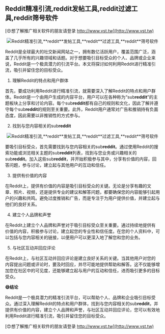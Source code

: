 ## **Reddit精准引流,**reddit**发帖工具,**reddit**过滤工具,**reddit**筛号软件**

[😍想了解推广相关软件的朋友请登录 http://www.vst.tw](http://www.vst.tw)

 <center><img src="https://vst.tw/MP4/tuiguang/png/4.png" alt="Reddit精准引流,**reddit**发帖工具,**reddit**过滤工具,**reddit**筛号软件"></center>

Reddit是全球最大的社交新闻网站之一，拥有数亿活跃用户，覆盖范围广泛，涵盖了几乎所有的兴趣领域和话题。对于想要吸引目标受众的个人、品牌或企业来说，Reddit是一个极具潜力的引流平台。本文将探讨如何利用Reddit进行精准引流，吸引并留住您的目标受众。

1. 理解Reddit的特点和用户群体

首先，要成功利用Reddit进行精准引流，就需要深入了解Reddit的特点和用户群体。Reddit是一个由用户生成的内容平台，用户可以在各种称为“sub**reddit**”的主题板块上分享和讨论内容。每个sub**reddit**都有自己的规则和文化，因此了解并遵守每个sub**reddit**的规则至关重要。此外，Reddit用户通常对广告和推销持有负面态度，因此需要以非推销性的方式参与。

2. 找到与您内容相关的sub**reddit**

 <center><img src="https://vst.tw/MP4/tuiguang/png/4.png" alt="Reddit精准引流,**reddit**发帖工具,**reddit**过滤工具,**reddit**筛号软件"></center>

要吸引目标受众，首先需要找到与您内容相关的sub**reddit**。通过使用Reddit的搜索功能或浏览相关主题的sub**reddit**列表，找到与您业务或兴趣相关的sub**reddit**。加入这些sub**reddit**，并开始积极参与其中，分享有价值的内容，回答问题，参与讨论，建立起与其他用户的互动和信任。

3. 提供有价值的内容

在Reddit上，提供有价值的内容是吸引目标受众的关键。无论是分享有趣的文章、照片、视频，还是提供专业的建议和解答问题，都要确保您的内容能够引起用户的兴趣和共鸣。避免过度推销和广告，而是专注于为用户提供价值，并建立起与他们的良好关系。

4. 建立个人品牌和声誉

在Reddit上建立个人品牌和声誉对于吸引目标受众至关重要。通过持续地提供有价值的内容，积极参与讨论，建立起您的专业性和信任度。在您的个人资料中，可以包括与您内容相关的链接，以便用户可以更深入地了解您和您的业务。

5. 与社区互动并回应评论

在Reddit上，与社区互动并回应评论是建立良好关系的关键。当其他用户对您的内容提出问题或评论时，要及时回应，并尽可能地提供帮助和解答。这不仅能够增加您在社区中的可见度，还能够建立起与用户的互动和信任，进而吸引更多的目标受众。

**😄结论**

Reddit是一个极具潜力的精准引流平台，可以帮助个人、品牌和企业吸引目标受众。通过深入理解Reddit的特点和用户群体，找到与您内容相关的sub**reddit**，并提供有价值的内容，建立个人品牌和声誉，与社区互动并回应评论，您可以有效地利用Reddit进行精准引流，吸引并留住您的目标受众。

[😍想了解推广相关软件的朋友请登录 http://www.vst.tw](http://www.vst.tw)



